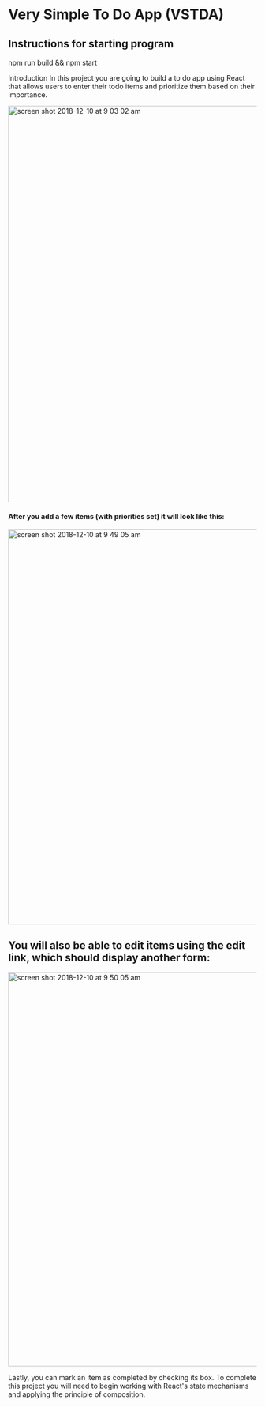 # Very Simple To Do App (VSTDA)

## Instructions for starting program
npm run build && npm start

Introduction
In this project you are going to build a to do app using React that allows users to enter their todo items and prioritize them based on their importance.

<img width="803" alt="screen shot 2018-12-10 at 9 03 02 am" src="https://user-images.githubusercontent.com/18974511/49750584-33bec380-fc60-11e8-9bce-d76ac42f53c5.png">

#### After you add a few items (with priorities set) it will look like this:

<img width="800" alt="screen shot 2018-12-10 at 9 49 05 am" src="https://user-images.githubusercontent.com/18974511/49751022-3c63c980-fc61-11e8-9932-3bfc485b2802.png">

## You will also be able to edit items using the edit link, which should display another form:

<img width="798" alt="screen shot 2018-12-10 at 9 50 05 am" src="https://user-images.githubusercontent.com/18974511/49751157-92387180-fc61-11e8-967e-0bab9d917d35.png">

Lastly, you can mark an item as completed by checking its box.
To complete this project you will need to begin working with React's state mechanisms and applying the principle of composition.


